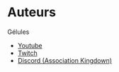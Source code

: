 # Auteurs
Gélules

- [Youtube](https://www.youtube.com/@gelules)
- [Twitch](https://www.twitch.tv/gelules)
- [Discord (Association Kingdown)](https://discord.gg/kingdown)
